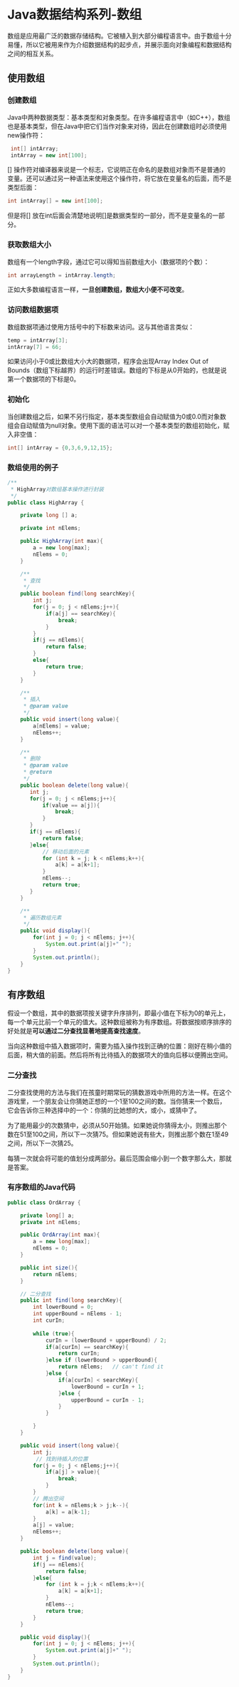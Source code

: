 
# Java数据结构系列-数组

数组是应用最广泛的数据存储结构。它被植入到大部分编程语言中。由于数组十分易懂，所以它被用来作为介绍数据结构的起步点，并展示面向对象编程和数据结构之间的相互关系。

## 使用数组

### 创建数组

Java中两种数据类型：基本类型和对象类型。在许多编程语言中（如C++），数组也是基本类型，但在Java中把它们当作对象来对待，因此在创建数组时必须使用new操作符：

```java
 int[] intArray;
 intArray = new int[100];
```

[] 操作符对编译器来说是一个标志，它说明正在命名的是数组对象而不是普通的变量。还可以通过另一种语法来使用这个操作符，将它放在变量名的后面，而不是类型后面：

```java
int intArray[] = new int[100];
```

但是将[] 放在int后面会清楚地说明[]是数据类型的一部分，而不是变量名的一部分。

### 获取数组大小

数组有一个length字段，通过它可以得知当前数组大小（数据项的个数）：

```java
int arrayLength = intArray.length;
```

正如大多数编程语言一样，**一旦创建数组，数组大小便不可改变**。

### 访问数组数据项

数组数据项通过使用方括号中的下标数来访问。这与其他语言类似：

```java
temp = intArray[3];
intArray[7] = 66;
```

如果访问小于0或比数组大小大的数据项，程序会出现Array Index Out of Bounds（数组下标越界）的运行时差错误。数组的下标是从0开始的，也就是说第一个数据项的下标是0。

### 初始化

当创建数组之后，如果不另行指定，基本类型数组会自动赋值为0或0.0而对象数组会自动赋值为null对象。使用下面的语法可以对一个基本类型的数组初始化，赋入非空值：

```java
int[] intArray = {0,3,6,9,12,15};
```

### 数组使用的例子

```java
/**
 * HighArray对数组基本操作进行封装
 */
public class HighArray {

    private long [] a;

    private int nElems;

    public HighArray(int max){
        a = new long[max];
        nElems = 0;
    }

    /**
     * 查找
     */
    public boolean find(long searchKey){
        int j;
        for(j = 0; j < nElems;j++){
            if(a[j] == searchKey){
                break;
            }
        }
        if(j == nElems){
            return false;
        }
        else{
            return true;
        }
    }

    /**
     * 插入
     * @param value
     */
    public void insert(long value){
        a[nElems] = value;
        nElems++;
    }

    /**
     * 删除
     * @param value
     * @return
     */
    public boolean delete(long value){
       int j;
       for(j = 0; j < nElems;j++){
           if(value == a[j]){
               break;
           }
       }
       if(j == nElems){
           return false;
       }else{
           // 移动后面的元素
           for (int k = j; k < nElems;k++){
               a[k] = a[k+1];
           }
           nElems--;
           return true;
       }
    }

    /**
     * 遍历数组元素
     */
    public void display(){
        for(int j = 0; j < nElems; j++){
            System.out.print(a[j]+" ");
        }
        System.out.println();
    }
}
```

## 有序数组

假设一个数组，其中的数据项按关键字升序排列，即最小值在下标为0的单元上，每一个单元比前一个单元的值大。这种数组被称为有序数组。将数据按顺序排序的好处就是**可以通过二分查找显著地提高查找速度**。

当向这种数组中插入数据项时，需要为插入操作找到正确的位置：刚好在稍小值的后面，稍大值的前面。然后将所有比待插入的数据项大的值向后移以便腾出空间。

### 二分查找

二分查找使用的方法与我们在孩童时期常玩的猜数游戏中所用的方法一样。在这个游戏里，一个朋友会让你猜她正想的一个1至100之间的数。当你猜来一个数后，它会告诉你三种选择中的一个：你猜的比她想的大，或小，或猜中了。

为了能用最少的次数猜中，必须从50开始猜。如果她说你猜得太小，则推出那个数在51至100之间，所以下一次猜75。但如果她说有些大，则推出那个数在1至49之间，所以下一次猜25。

每猜一次就会将可能的值划分成两部分。最后范围会缩小到一个数字那么大，那就是答案。

### 有序数组的Java代码

```java
public class OrdArray {

    private long[] a;
    private int nElems;

    public OrdArray(int max){
        a = new long[max];
        nElems = 0;
    }

    public int size(){
        return nElems;
    }

    // 二分查找
    public int find(long searchKey){
        int lowerBound = 0;
        int upperBound = nElems - 1;
        int curIn;
        
        while (true){
            curIn = (lowerBound + upperBound) / 2;
            if(a[curIn] == searchKey){
                return curIn;
            }else if (lowerBound > upperBound){
                return nElems;   // can't find it
            }else {
                if(a[curIn] < searchKey){
                    lowerBound = curIn + 1;
                }else {
                    upperBound = curIn - 1;
                }
            }

        }
    }

    public void insert(long value){
        int j;
         // 找到待插入的位置
        for(j = 0; j < nElems;j++){
            if(a[j] > value){
                break;
            }
        }
        // 腾出空间
        for(int k = nElems;k > j;k--){ 
            a[k] = a[k-1];
        }
        a[j] = value;
        nElems++;
    }

    public boolean delete(long value){
        int j = find(value);
        if(j == nElems){
            return false;
        }else{
            for (int k = j;k < nElems;k++){
                a[k] = a[k+1];
            }
            nElems--;
            return true;
        }
    }

    public void display(){
        for(int j = 0; j < nElems; j++){
            System.out.print(a[j]+" ");
        }
        System.out.println();
    }
}
```

<!-- ### 大O表示法

汽车按尺寸被分为若干类：微型、小型、中型等等。在不提及具体尺寸的情况下，这些分类可以为我们所涉及到车的大小提供了
一个大致的概念。我们同样也需要一种快捷的方法来评价计算机算法的效率。在计算机科学中，这种粗略的度量方法被称作“大O”表示法。

- 无序数组的插入：常数
- 线性查找：与N成正比
- 二分查找：与log(N)成正比

**不要常数**

大O表示法同上面的公式比较类似，但它省去了常数K。当比较算法，并不在乎具体的微处理器芯片或编译器：真正需要比较的是对应不同的N值，T是如何变化的，而不是具体的数字。因此不需要常数。 -->

